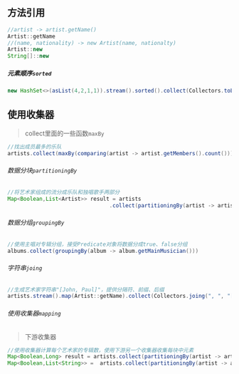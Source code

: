 ## 方法引用

```java
//artist -> artist.getName()
Artist::getName
//(name, nationality) -> new Artist(name, nationalty)
Artist::new
String[]::new
```

##### 元素顺序`sorted`

```java
new HashSet<>(asList(4,2,1,1)).stream().sorted().collect(Collectors.toList());
```

## 使用收集器

> collect里面的一些函数`maxBy`

```java
//找出成员最多的乐队
artists.collect(maxBy(comparing(artist -> artist.getMembers().count())))
```

###### 数据分块`partitioningBy`

```java
//将艺术家组成的流分成乐队和独唱歌手两部分
Map<Boolean,List<Artist>> result = artists
  								.collect(partitioningBy(artist -> artist.isSolo()))
```

###### 数据分组`groupingBy`

```java
//使用主唱对专辑分组，接受Predicate对象将数据分成true、false分组
albums.collect(groupingBy(album -> album.getMainMusician()))
```

###### 字符串`joing`

```java
//生成艺术家字符串"[John, Paul]"，提供分隔符、前缀、后缀
artists.stream().map(Artist::getName).collect(Collectors.joing(", ", "[". "]"))
```

###### 使用收集器`mapping`

> 下游收集器

```java
//使用收集器计算每个艺术家的专辑数，使用下游另一个收集器收集每块中元素
Map<Boolean,Long> result = artists.collect(partitioningBy(artist -> artist.isSolo(),Collectors.counting()))
Map<Boolean,List<String>> =  artists.collect(partitioningBy(artist -> artist.isSolo(),Collectors.mapping(artist -> artist.getName(), Collectors.toList())))
```

